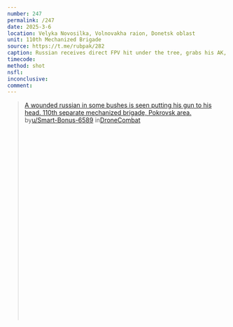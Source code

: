 ```yaml
---
number: 247
permalink: /247
date: 2025-3-6
location: Velyka Novosilka, Volnovakha raion, Donetsk oblast
unit: 110th Mechanized Brigade
source: https://t.me/rubpak/282
caption: Russian receives direct FPV hit under the tree, grabs his AK, points at his chest and shoots
timecode: 
method: shot
nsfl: 
inconclusive: 
comment: 
---
```

<blockquote class="reddit-embed-bq" style="height:500px" data-embed-height="566"><a href="https://www.reddit.com/r/DroneCombat/comments/1j6d608/a_wounded_russian_in_some_bushes_is_seen_putting/">A wounded russian in some bushes is seen putting his gun to his head. 110th separate mechanized brigade, Pokrovsk area.</a><br> by<a href="https://www.reddit.com/user/Smart-Bonus-6589/">u/Smart-Bonus-6589</a> in<a href="https://www.reddit.com/r/DroneCombat/">DroneCombat</a></blockquote><script async="" src="https://embed.reddit.com/widgets.js" charset="UTF-8"></script>